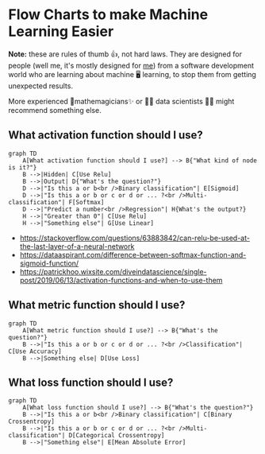 # Flow Charts to make Machine Learning Easier

**Note:** these are rules of thumb 👍, not hard laws. They are designed for people (well me, it's mostly designed for [me](https://github.com/PurpleBooth)) from a software development world who are learning about machine 🖥️ learning, to stop them from getting unexpected results. 

More experienced 🔢mathemagicians✨ or 👨‍🔬 data scientists 👩‍🔬 might recommend something else.

## What activation function should I use?

```mermaid
graph TD
    A[What activation function should I use?] --> B{"What kind of node is it?"}
    B -->|Hidden| C[Use Relu]
    B -->|Output| D{"What's the question?"}
    D -->|"Is this a or b<br />Binary classification"| E[Sigmoid]
    D -->|"Is this a or b or c or d or ... ?<br />Multi-classification"| F[Softmax]
    D -->|"Predict a number<br />Regression"| H{What's the output?}
    H -->|"Greater than 0"| C[Use Relu]
    H -->|"Something else"| G[Use Linear]
```


*  https://stackoverflow.com/questions/63883842/can-relu-be-used-at-the-last-layer-of-a-neural-network
*  https://dataaspirant.com/difference-between-softmax-function-and-sigmoid-function/
*  https://patrickhoo.wixsite.com/diveindatascience/single-post/2019/06/13/activation-functions-and-when-to-use-them

## What metric function should I use?

```mermaid
graph TD
    A[What metric function should I use?] --> B{"What's the question?"}
    B -->|"Is this a or b or c or d or ... ?<br />Classification"| C[Use Accuracy]
    B -->|Something else| D[Use Loss]
```


## What loss function should I use?

```mermaid
graph TD
    A[What loss function should I use?] --> B{"What's the question?"}
    B -->|"Is this a or b<br />Binary classification"| C[Binary Crossentropy]
    B -->|"Is this a or b or c or d or ... ?<br />Multi-classification"| D[Categorical Crossentropy]
    B -->|"Something else"| E[Mean Absolute Error]
```
